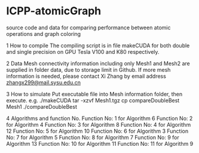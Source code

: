 # ICPP-atomicGraph
source code and data for comparing performance between atomic operations and graph coloring

1 How to compile
The compiling script is in file makeCUDA for both double and single precision on GPU Tesla V100 and K80 respectively.

2 Data
Mesh connectivity information including only Mesh1 and Mesh2 are supplied in folder data, due to storage limit in Github.
If more mesh information is needed, please contact Xi Zhang by email address zhangx299@mail.sysu.edu.cn

3 How to simulate
Put executable file into Mesh information folder, then execute. e.g.
./makeCUDA
tar -xzvf Mesh1.tgz
cp compareDoubleBest Mesh1
./compareDoubleBest

4 Algorithms and function No.
Function No: 1 for Algorithm 6
Function No: 2 for Algorithm 4
Function No: 3 for Algorithm 8
Function No: 4 for Algorithm 12
Function No: 5 for Algorithm 10
Function No: 6 for Algorithm 3
Function No: 7 for Algorithm 5
Function No: 8 for Algorithm 7
Function No: 9 for Algorithm 13
Function No: 10 for Algorithm 11
Function No: 11 for Algorithm 9

